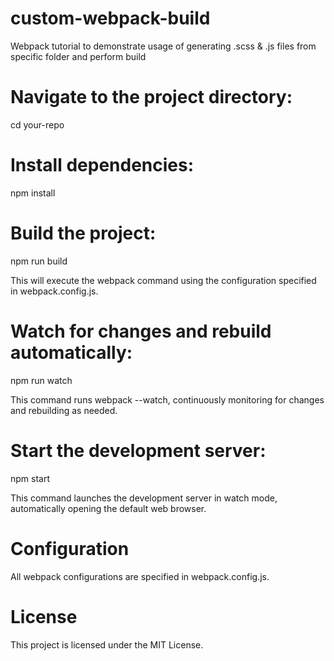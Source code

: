 # custom-webpack-build

Webpack tutorial to demonstrate usage of generating .scss &amp; .js files from specific folder and perform build

# Navigate to the project directory:

cd your-repo

# Install dependencies:

npm install

# Build the project:

npm run build

This will execute the webpack command using the configuration specified in webpack.config.js.

# Watch for changes and rebuild automatically:

npm run watch

This command runs webpack --watch, continuously monitoring for changes and rebuilding as needed.

# Start the development server:

npm start

This command launches the development server in watch mode, automatically opening the default web browser.

# Configuration

All webpack configurations are specified in webpack.config.js.

# License

This project is licensed under the MIT License.
